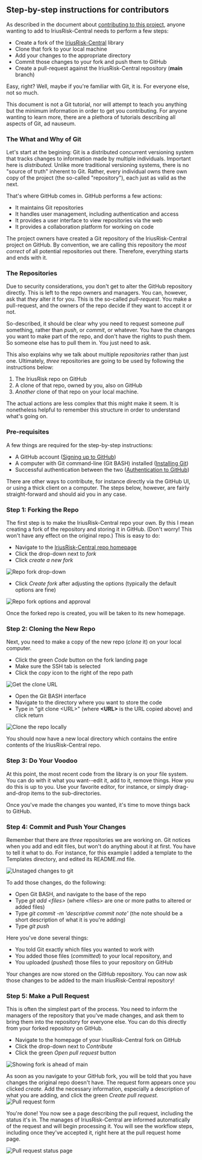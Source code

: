 ## Step-by-step instructions for contributors

As described in the document about [contributing to this project](CONTRIBUTING.md), anyone wanting to add to IriusRisk-Central needs to perform a few steps:

* Create a fork of the [IriusRisk-Central](README.md) library
* Clone that fork to your local machine
* Add your changes to the appropriate directory
* Commit those changes to your fork and push them to GitHub
* Create a pull-request against the IriusRisk-Central repository (**main** branch)

Easy, right? Well, maybe if you're familiar with Git, it is. For everyone else, not so much. 

This document is not a Git tutorial, nor will attempt to teach you anything but the minimum information in order to get you contributing. For anyone wanting to learn more, there are a plethora of tutorials describing all aspects of Git, ad nauseum. 

### The What and Why of Git
Let's start at the begining: Git is a distributed concurrent versioning system that tracks changes to information made by multiple individuals. Important here is *distributed.* Unlike more traditional versioning systems, there is no "source of truth" inherent to Git. Rather, every individual owns there own copy of the project (the so-called "repository"), each just as valid as the next.

That's where GitHub comes in. GitHub performs a few actions:
* It maintains Git repositories
* It handles user management, including authentication and access
* It provides a user interface to view repositories via the web
* It provides a collaboration platform for working on code

The project owners have created a Git repository of the IriusRisk-Central project on GitHub. By convention, we are calling this repository the *most correct* of all potential repositories out there. Therefore, everything starts and ends with it.

### The Repositories
Due to security considerations, you don't get to alter the GitHub repository directly. This is left to the repo owners and managers. You can, however, ask that *they* alter it for you. This is the so-called *pull-request*. You make a pull-request, and the owners of the repo decide if they want to accept it or not.

So-described, it should be clear why you need to request someone *pull* something, rather than *push*, or *commit*, or whatever. You have the changes you want to make part of the repo, and don't have the rights to push them. So someone else has to pull them in. You just need to ask.

This also explains why we talk about multiple *repositories* rather than just one. Ultimately, *three* repositories are going to be used by following the instructions below:
1. The IriusRisk repo on GitHub
2. A clone of that repo, owned by you, also on GitHub
3. *Another* clone of that repo on your local machine.

The actual actions are less complex that this might make it seem. It is nonetheless helpful to remember this structure in order to understand what's going on.

### Pre-requisites

A few things are required for the step-by-step instructions:
* A GitHub account ([Signing up to GitHub](https://docs.github.com/en/get-started/signing-up-for-github/signing-up-for-a-new-github-account))
* A computer with Git command-line (Git BASH) installed ([Installing Git](https://git-scm.com/book/en/v2/Getting-Started-Installing-Git))
* Successful authentication between the two ([Authentication to GitHub](https://docs.github.com/en/authentication/keeping-your-account-and-data-secure/about-authentication-to-github))

There are other ways to contribute, for instance directly via the GitHub UI, or using a thick client on a computer. The steps below, however, are fairly straight-forward and should aid you in any case.

### Step 1: Forking the Repo

The first step is to make the IriusRisk-Central repo your own. By this I mean creating a fork of the repository and storing it in GitHub. (Don't worry! This won't have any effect on the original repo.) This is easy to do:
* Navigate to the [IriusRisk-Central repo homepage](https://github.com/iriusrisk/IriusRisk-Central)
* Click the drop-down next to *fork*
* Click *create a new fork*

![Repo fork drop-down](/~assets/create-fork.png)

* Click *Create fork* after adjusting the options (typically the default options are fine)

![Repo fork options and approval](/~assets/create-fork-2.png)

Once the forked repo is created, you will be taken to its new homepage.

### Step 2: Cloning the New Repo

Next, you need to make a copy of the new repo (*clone* it) on your local computer. 
* Click the green *Code* button on the fork landing page
* Make sure the SSH tab is selected
* Click the *copy* icon to the right of the repo path

![Get the clone URL](/~assets/clone-repo.png)

* Open the Git BASH interface
* Navigate to the directory where you want to store the code
* Type in "git clone \<URL\>" (where **\<URL\>** is the URL copied above) and click return

![Clone the repo locally](/~assets/git-clone-1.png)

You should now have a new local directory which contains the entire contents of the IriusRisk-Central repo.

### Step 3: Do Your Voodoo
At this point, the most recent code from the library is on your file system. You can do with it what you want--edit it, add to it, remove things. How you do this is up to you. Use your favorite editor, for instance, or simply drag-and-drop items to the sub-directories.

Once you've made the changes you wanted, it's time to move things back to GitHub.

### Step 4: Commit and Push Your Changes
Remember that there are *three* repositories we are working on. Git notices when you add and edit files, but won't do anything about it at first. You have to tell it what to do. For instance, for this example I added a template to the Templates directory, and edited its README.md file. 

![Unstaged changes to git](/~assets/git-unstaged.png)

To add those changes, do the following:
* Open Git BASH, and navigate to the base of the repo
* Type *git add \<files\>* (where \<files\> are one or more paths to altered or added files)
* Type *git commit -m 'descriptive commit note'* (the note should be a short description of what it is you're adding)
* Type *git push*

Here you've done several things:
* You told Git exactly which files you wanted to work with
* You added those files (*committed*) to your local repository, and
* You uploaded (*pushed*) those files to your repository on GitHub

Your changes are now stored on the GitHub repository. You can now ask those changes to be added to the main IriusRisk-Central repository!

### Step 5: Make a Pull Request
This is often the simplest part of the process. You need to inform the managers of the repository that you've made changes, and ask them to bring them into the repository for everyone else. You can do this directly from your forked repository on GitHub.

* Navigate to the homepage of your IriusRisk-Central fork on GitHub
* Click the drop-down next to *Contribute* 
* Click the green *Open pull request* button

![Showing fork is ahead of main](/~assets/branch-is-ahead.png)

As soon as you navigate to your GitHub fork, you will be told that you have changes the original repo doesn't have. The request form appears once you clicked *create.* Add the necessary information, especially a description of what you are adding, and click the green *Create pull request.*
![Pull request form](/~assets/open-pull-request.png)

You're done! You now see a page describing the pull request, including the status it's in. The manages of IriusRisk-Central are informed automatically of the request and will begin processing it. You will see the workflow steps, including once they've accepted it, right here at the pull request home page.

![Pull request status page](/~assets/pull-request-opened.png)